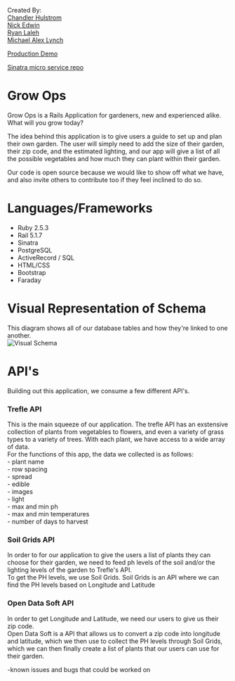 Created By:  
[Chandler Hulstrom](https://github.com/Chulstro)<br>
[Nick Edwin](https://github.com/NickEdwin)<br>
[Ryan Laleh](https://github.com/RyN21)<br>
[Michael Alex Lynch](https://github.com/mlynch5187)<br>

[Production Demo](https://grow-ops.herokuapp.com/)

[Sinatra micro service repo](https://github.com/mlynch5187/grow_calls)

# Grow Ops

Grow Ops is a Rails Application for gardeners, new and experienced alike.
What will you grow today?

The idea behind this application is to give users a guide to set up and plan their own garden.
The user will simply need to add the size of their garden, their zip code, and the estimated lighting, and our app will give a list of all the possible vegetables and how much they can plant within their garden.

Our code is open source because we would like to show off what we have, and also invite others to contribute too if they feel inclined to do so.

# Languages/Frameworks

  - Ruby 2.5.3
  - Rail 5.1.7
  - Sinatra
  - PostgreSQL
  - ActiveRecord / SQL
  - HTML/CSS
  - Bootstrap
  - Faraday

# Visual Representation of Schema   
This diagram shows all of our database tables and how they're linked to one another.  
![Visual Schema](https://i.imgur.com/BKgtBf6_d.webp?maxwidth=728&fidelity=grand)

# API's

Building out this application, we consume a few different API's.

### Trefle API
  This is the main squeeze of our application. The trefle API has an exstensive collection of plants from vegetables to flowers, and even a variety of grass types to a variety of trees.
  With each plant, we have access to a wide array of data.<br> For the functions of this app, the data we collected is as follows:<br>
    - plant name<br>
    - row spacing<br>
    - spread<br>
    - edible<br>
    - images<br>
    - light<br>
    - max and min ph<br>
    - max and min temperatures<br>
    - number of days to harvest<br>
    
### Soil Grids API
   In order to for our application to give the users a list of plants they can choose for their garden, we need to feed ph levels of the soil and/or the lighting levels of the garden to Trefle's API.<br>
   To get the PH levels, we use Soil Grids.
   Soil Grids is an API where we can find the PH levels based on Longitude and Latitude

### Open Data Soft API
   In order to get Longitude and Latitude, we need our users to give us their zip code.<br>
   Open Data Soft is a API that allows us to convert a zip code into longitude and latitude, which we then use to collect the PH levels through Soil Grids, which we can then finally create a list of plants that our users can use for their garden.




-known issues and bugs that could be worked on
